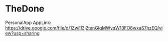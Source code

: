 # TheDone
PersonalApp
AppLink: https://drive.google.com/file/d/1ZwFl3j2tenGIqMWyqW13FO8wxaS7hzEQ/view?usp=sharing
